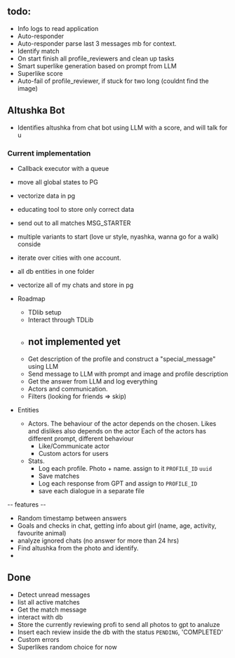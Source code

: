 ## todo:

- Info logs to read application
- Auto-responder
- Auto-responder parse last 3 messages mb for context.
- Identify match
- On start finish all profile_reviewers and clean up tasks
- Smart superlike generation based on prompt from LLM
- Superlike score
- Auto-fail of profile_reviewer, if stuck for two long (couldnt find the image)

## Altushka Bot

- Identifies altushka from chat bot using LLM with a score, and will talk for u

### Current implementation

- Callback executor with a queue
- move all global states to PG
- vectorize data in pg
- educating tool to store only correct data
- send out to all matches MSG_STARTER
- multiple variants to start (love ur style, nyashka, wanna go for a walk) conside
- iterate over cities with one account.
- all db entities in one folder
- vectorize all of my chats and store in pg

- Roadmap
    - TDlib setup
    - Interact through TDLib
    - ## not implemented yet
    - Get description of the profile and construct a "special_message" using LLM
    - Send message to LLM with prompt and image and profile description
    - Get the answer from LLM and log everything
    - Actors and communication.
    - Filters (looking for friends => skip)
- Entities
    - Actors. The behaviour of the actor depends on the chosen.
      Likes and dislikes also depends on the actor
      Each of the actors has different prompt, different behaviour
        - Like/Communicate actor
        - Custom actors for users
    - Stats.
        - Log each profile. Photo + name. assign to it `PROFILE_ID`  `uuid`
        - Save matches
        - Log each response from GPT and assign to `PROFILE_ID`
        - save each dialogue in a separate file

-- features --

- Random timestamp between answers
- Goals and checks in chat, getting info about girl (name, age, activity, favourite animal)
- analyze ignored chats (no answer for more than 24 hrs)
- Find altushka from the photo and identify.
-

## Done

- Detect unread messages
- list all active matches
- Get the match message
- interact with db
- Store the currently reviewing profi to send all photos to gpt to analuze
- Insert each review inside the db with the status `PENDING`, 'COMPLETED'
- Custom errors
- Superlikes random choice for now
